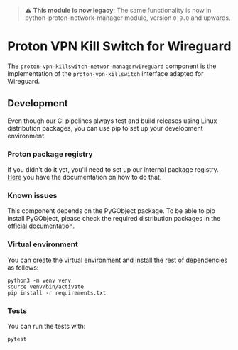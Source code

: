 
> :warning: **This module is now legacy**: The same functionality is now in python-proton-network-manager module, version `0.9.0` and upwards.

# Proton VPN Kill Switch for Wireguard

The `proton-vpn-killswitch-networ-managerwireguard` component is the implementation of the `proton-vpn-killswitch`
interface adapted for Wireguard.

## Development

Even though our CI pipelines always test and build releases using Linux distribution packages,
you can use pip to set up your development environment.

### Proton package registry

If you didn't do it yet, you'll need to set up our internal package registry.
[Here](https://gitlab.protontech.ch/help/user/packages/pypi_repository/index.md#authenticate-to-access-packages-within-a-group)
you have the documentation on how to do that.

### Known issues

This component depends on the PyGObject package. 
To be able to pip install PyGObject, please check the required distribution packages in the
[official documentation](https://pygobject.readthedocs.io/en/latest/devguide/dev_environ.html).

### Virtual environment

You can create the virtual environment and install the rest of dependencies as follows:

```shell
python3 -m venv venv
source venv/bin/activate
pip install -r requirements.txt
```

### Tests

You can run the tests with:

```shell
pytest
```
